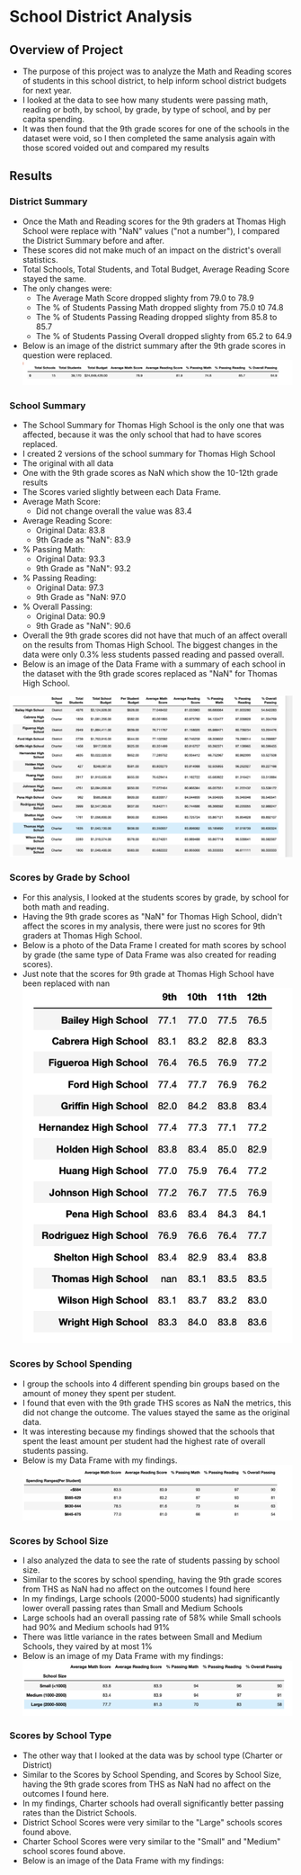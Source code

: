 # School District Analysis
## Overview of Project
* The purpose of this project was to analyze the Math and Reading scores of students in this school district, to help inform school district budgets for next year. 
* I looked at the data to see how many students were passing math, reading or both, by school, by grade, by type of school, and by per capita spending.  
* It was then found that the 9th grade scores for one of the schools in the dataset were void, so I then completed the same analysis again with those scored voided out and compared my results
## Results
### District Summary
* Once the Math and Reading scores for the 9th graders at Thomas High School were replace with "NaN" values ("not a number"), I compared the District Summary before and after.
* These scores did not make much of an impact on the district's overall statistics.  
* Total Schools, Total Students, and Total Budget, Average Reading Score stayed the same.
* The only changes were:
  * The Average Math Score dropped slighty from 79.0 to 78.9
  * The % of Students Passing Math dropped slighty from 75.0 t0 74.8
  * The % of Students Passing Reading dropped slighty from 85.8 to 85.7
  * The % of Students Passing Overall dropped slighty from 65.2 to 64.9
* Below is an image of the district summary after the 9th grade scores in question were replaced.
![](images/district_summary.png)
### School Summary
* The School Summary for Thomas High School is the only one that was affected, because it was the only school that had to have scores replaced.
* I created 2 versions of the school summary for Thomas High School
 * The original with all data
 * One with the 9th grade scores as NaN which show the 10-12th grade results
* The Scores varied slightly between each Data Frame.  
 * Average Math Score:
   * Did not change overall the value was 83.4
 * Average Reading Score:
   * Original Data: 83.8
   * 9th Grade as "NaN": 83.9
 * % Passing Math: 
   * Original Data: 93.3
   * 9th Grade as "NaN": 93.2
 * % Passing Reading:
   * Original Data: 97.3
   * 9th Grade as "NaN: 97.0
 * % Overall Passing:
   * Original Data: 90.9
   * 9th Grade as "NaN": 90.6
* Overall the 9th grade scores did not have that much of an affect overall on the results from Thomas High School.  The biggest changes in the data were only 0.3% less students passed reading and passed overall.
* Below is an image of the Data Frame with a summary of each school in the dataset with the 9th grade scores replaced as "NaN" for Thomas High School.

![](images/school_summary.png)

### Scores by Grade by School
 * For this analysis, I looked at the students scores by grade, by school for both math and reading.
 * Having the 9th grade scores as "NaN" for Thomas High School, didn't affect the scores in my analysis, there were just no scores for 9th graders at Thomas High School.
 * Below is a photo of the Data Frame I created for math scores by school by grade (the same type of Data Frame was also created for reading scores).
 * Just note that the scores for 9th grade at Thomas High School have been replaced with nan
 ![](images/by_grade_math.png)
 
 

### Scores by School Spending
 * I group the schools into 4 different spending bin groups based on the amount of money they spent per student. 
 * I found that even with the 9th grade THS scores as NaN the metrics, this did not change the outcome.  The values stayed the same as the original data.
 * It was interesting because my findings showed that the schools that spent the least amount per student had the highest rate of overall students passing.
 * Below is my Data Frame with my findings.
![](images/per_student_spending.png)

### Scores by School Size
 * I also analyzed the data to see the rate of students passing by school size.
 * Similar to the scores by school spending, having the 9th grade scores from THS as NaN had no affect on the outcomes I found here
 * In my findings, Large schools (2000-5000 students) had significantly lower overall passing rates than Small and Medium Schools
 * Large schools had an overall passing rate of 58% while Small schools had 90% and Medium schools had 91%
 * There was little variance in the rates between Small and Medium Schools, they vaired by at most 1%
 * Below is an image of my Data Frame with my findings:
 ![](images/by_school_size.png)
 
 ### Scores by School Type
 * The other way that I looked at the data was by school type (Charter or District)
 * Similar to the Scores by School Spending, and Scores by School Size, having the 9th grade scores from THS as NaN had no affect on the outcomes I found here.
 * In my findings, Charter schools had overall significantly better passing rates than the District Schools.
 * District School Scores were very similar to the "Large" schools scores found above.
 * Charter School Scores were very similar to the "Small" and "Medium" school scores found above.
 * Below is an image of the Data Frame with my findings:
 
 

  




 
